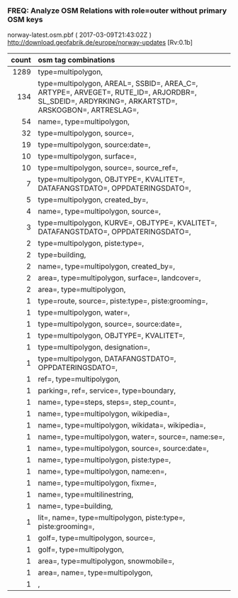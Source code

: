  
### FREQ: Analyze OSM Relations with role=outer without primary OSM keys 
norway-latest.osm.pbf ( 2017-03-09T21:43:02Z ) http://download.geofabrik.de/europe/norway-updates [Rv:0.1b]
 
|  count  |  osm tag combinations 
|  -----: | :---------------------------
|   1289  |  type=multipolygon, 
|    134  |  type=multipolygon, AREAL=, SSBID=, AREA_C=, ARTYPE=, ARVEGET=, RUTE_ID=, ARJORDBR=, SL_SDEID=, ARDYRKING=, ARKARTSTD=, ARSKOGBON=, ARTRESLAG=, 
|     54  |  name=, type=multipolygon, 
|     32  |  type=multipolygon, source=, 
|     19  |  type=multipolygon, source:date=, 
|     10  |  type=multipolygon, surface=, 
|     10  |  type=multipolygon, source=, source_ref=, 
|      7  |  type=multipolygon, OBJTYPE=, KVALITET=, DATAFANGSTDATO=, OPPDATERINGSDATO=, 
|      5  |  type=multipolygon, created_by=, 
|      4  |  name=, type=multipolygon, source=, 
|      3  |  type=multipolygon, KURVE=, OBJTYPE=, KVALITET=, DATAFANGSTDATO=, OPPDATERINGSDATO=, 
|      2  |  type=multipolygon, piste:type=, 
|      2  |  type=building, 
|      2  |  name=, type=multipolygon, created_by=, 
|      2  |  area=, type=multipolygon, surface=, landcover=, 
|      2  |  area=, type=multipolygon, 
|      1  |  type=route, source=, piste:type=, piste:grooming=, 
|      1  |  type=multipolygon, water=, 
|      1  |  type=multipolygon, source=, source:date=, 
|      1  |  type=multipolygon, OBJTYPE=, KVALITET=, 
|      1  |  type=multipolygon, designation=, 
|      1  |  type=multipolygon, DATAFANGSTDATO=, OPPDATERINGSDATO=, 
|      1  |  ref=, type=multipolygon, 
|      1  |  parking=, ref=, service=, type=boundary, 
|      1  |  name=, type=steps, steps=, step_count=, 
|      1  |  name=, type=multipolygon, wikipedia=, 
|      1  |  name=, type=multipolygon, wikidata=, wikipedia=, 
|      1  |  name=, type=multipolygon, water=, source=, name:se=, 
|      1  |  name=, type=multipolygon, source=, source:date=, 
|      1  |  name=, type=multipolygon, piste:type=, 
|      1  |  name=, type=multipolygon, name:en=, 
|      1  |  name=, type=multipolygon, fixme=, 
|      1  |  name=, type=multilinestring, 
|      1  |  name=, type=building, 
|      1  |  lit=, name=, type=multipolygon, piste:type=, piste:grooming=, 
|      1  |  golf=, type=multipolygon, source=, 
|      1  |  golf=, type=multipolygon, 
|      1  |  area=, type=multipolygon, snowmobile=, 
|      1  |  area=, name=, type=multipolygon, 
|      1  |  , 
 

